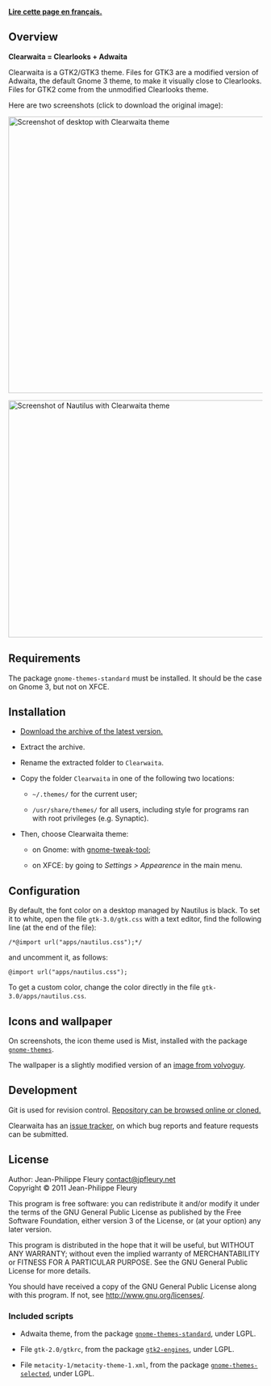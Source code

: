 <p lang="fr"><strong><a hreflang="fr" href="http://www.jpfleury.net/logiciels/clearwaita.php">Lire cette page en français.</a></strong></p>

## Overview

**Clearwaita = Clearlooks + Adwaita**

Clearwaita is a GTK2/GTK3 theme. Files for GTK3 are a modified version of Adwaita, the default Gnome 3 theme, to make it visually close to Clearlooks. Files for GTK2 come from the unmodified Clearlooks theme.

Here are two screenshots (click to download the original image):

<a href="http://jpfleury.indefero.net/p/clearwaita/source/tree/master/doc/exemple1.png"><img src="http://jpfleury.indefero.net/p/clearwaita/source/tree/master/doc/exemple1.png" alt="Screenshot of desktop with Clearwaita theme" width="684" height="547" /></a>

<a href="http://jpfleury.indefero.net/p/clearwaita/source/tree/master/doc/exemple2.png"><img src="http://jpfleury.indefero.net/p/clearwaita/source/tree/master/doc/exemple2.png" alt="Screenshot of Nautilus with Clearwaita theme" width="684" height="469" /></a>

## Requirements

The package `gnome-themes-standard` must be installed. It should be the case on Gnome 3, but not on XFCE.

## Installation

- [Download the archive of the latest version.](http://jpfleury.indefero.net/p/clearwaita/source/download/master/)

- Extract the archive.

- Rename the extracted folder to `Clearwaita`.

- Copy the folder `Clearwaita` in one of the following two locations:

	- `~/.themes/` for the current user;
	
	- `/usr/share/themes/` for all users, including style for programs ran with root privileges (e.g. Synaptic).

- Then, choose Clearwaita theme:

	- on Gnome: with [gnome-tweak-tool](https://live.gnome.org/GnomeTweakTool);
	
	- on XFCE: by going to *Settings > Appearence* in the main menu.

## Configuration

By default, the font color on a desktop managed by Nautilus is black. To set it to white, open the file `gtk-3.0/gtk.css` with a text editor, find the following line (at the end of the file):

    /*@import url("apps/nautilus.css");*/

and uncomment it, as follows:

    @import url("apps/nautilus.css");

To get a custom color, change the color directly in the file `gtk-3.0/apps/nautilus.css`.

## Icons and wallpaper

On screenshots, the icon theme used is Mist, installed with the package [`gnome-themes`](http://packages.ubuntu.com/oneiric/gnome-themes).

The wallpaper is a slightly modified version of an [image from volvoguy](http://www.volvoguy.net/ubuntu/).

## Development

Git is used for revision control. [Repository can be browsed online or cloned.][git]

Clearwaita has an [issue tracker], on which bug reports and feature requests can be submitted.

[git]: http://jpfleury.indefero.net/p/clearwaita/source/tree/master/
[issue tracker]: http://jpfleury.indefero.net/p/clearwaita/issues/

## License

Author: Jean-Philippe Fleury <contact@jpfleury.net>  
Copyright © 2011 Jean-Philippe Fleury

This program is free software: you can redistribute it and/or modify
it under the terms of the GNU General Public License as published by
the Free Software Foundation, either version 3 of the License, or
(at your option) any later version.

This program is distributed in the hope that it will be useful,
but WITHOUT ANY WARRANTY; without even the implied warranty of
MERCHANTABILITY or FITNESS FOR A PARTICULAR PURPOSE.  See the
GNU General Public License for more details.

You should have received a copy of the GNU General Public License
along with this program.  If not, see <http://www.gnu.org/licenses/>.

### Included scripts

- Adwaita theme, from the package [`gnome-themes-standard`](http://packages.ubuntu.com/oneiric/gnome-themes-standard), under LGPL.

- File `gtk-2.0/gtkrc`, from the package [`gtk2-engines`](http://packages.ubuntu.com/oneiric/gtk2-engines), under LGPL.

- File `metacity-1/metacity-theme-1.xml`, from the package [`gnome-themes-selected`](http://packages.ubuntu.com/oneiric/gnome-themes-selected), under LGPL.


